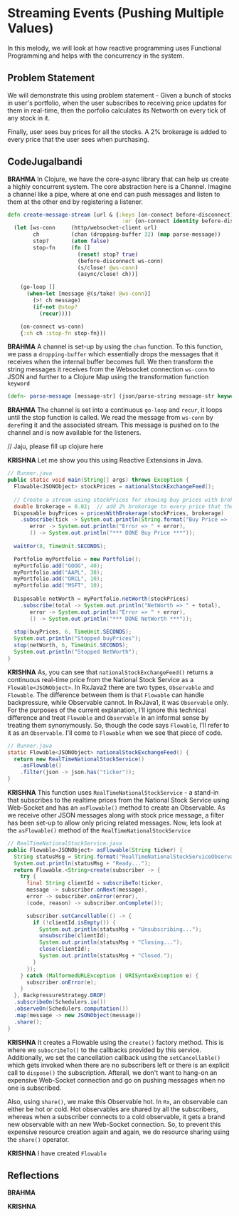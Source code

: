 # Streaming Events (Pushing Multiple Values)

In this melody, we will look at how reactive programming uses Functional Programming and helps with the concurrency in the system.  

## Problem Statement

We will demonstrate this using problem statement - Given a bunch of stocks in user's portfolio, when the user subscribes to receiving price updates for them in real-time, then the porfolio calculates its Networth on every tick of any stock in it.

Finally, user sees buy prices for all the stocks.  A 2% brokerage is added to every price that the user sees when purchasing.

## CodeJugalbandi

**BRAHMA** In Clojure, we have the core-async library that can help us create a highly concurrent system. The core abstraction here is a Channel.  Imagine a channel like a pipe, where at one end can push messages and listen to them at the other end by registering a listener.

```clojure
defn create-message-stream [url & {:keys [on-connect before-disconnect]
                                    :or {on-connect identity before-disconnect identity}}]
  (let [ws-conn     (http/websocket-client url)
        ch          (chan (dropping-buffer 32) (map parse-message))
        stop?       (atom false)
        stop-fn     (fn []
                      (reset! stop? true)
                      (before-disconnect ws-conn)
                      (s/close! @ws-conn)
                      (async/close! ch))]

    (go-loop []
      (when-let [message @(s/take! @ws-conn)]
        (>! ch message)
        (if-not @stop?
          (recur))))

    (on-connect ws-conn)
    {:ch ch :stop-fn stop-fn}))
```

**BRAHMA** A channel is set-up by using the ```chan``` function.  To this function, we pass a ```dropping-buffer``` which essentially drops the messages that it receives when the internal buffer becomes full.  We then transform the string messages it receives from the Websocket connection ```ws-conn``` to JSON and further to a Clojure Map using the transformation function ```keyword``` 

```clojure
(defn- parse-message [message-str] (json/parse-string message-str keyword))
```

**BRAHMA** The channel is set into a continuous ```go-loop``` and ```recur```, it loops until the stop function is called.  We read the message from ```ws-conn``` by ```deref```ing it and the associated stream.  This message is pushed on to the channel and is now available for the listeners.




// Jaju, please fill up clojure here

**KRISHNA** Let me show you this using Reactive Extensions in Java.

```java
// Runner.java
public static void main(String[] args) throws Exception {
  Flowable<JSONObject> stockPrices = nationalStockExchangeFeed();
	
  // Create a stream using stockPrices for showing buy prices with brokerage
  double brokerage = 0.02;  // add 2% brokerage to every price that the user sees.
  Disposable buyPrices = pricesWithBrokerage(stockPrices, brokerage)
    .subscribe(tick -> System.out.println(String.format("Buy Price => [%s, %f]", tick.getString("ticker"), tick.getDouble("price"))), 
       error -> System.out.println("Error => " + error),
       () -> System.out.println("*** DONE Buy Price ***"));
    
  waitFor(8, TimeUnit.SECONDS);

  Portfolio myPortfolio = new Portfolio();
  myPortfolio.add("GOOG", 40);
  myPortfolio.add("AAPL", 30);
  myPortfolio.add("ORCL", 10);
  myPortfolio.add("MSFT", 10);
    
  Disposable netWorth = myPortfolio.netWorth(stockPrices)
    .subscribe(total -> System.out.println("NetWorth => " + total), 
       error -> System.out.println("Error => " + error),
       () -> System.out.println("*** DONE NetWorth ***"));
    
  stop(buyPrices, 6, TimeUnit.SECONDS);
  System.out.println("Stopped buyPrices");
  stop(netWorth, 6, TimeUnit.SECONDS);
  System.out.println("Stopped NetWorth");
}
```

**KRISHNA** As, you can see that ```nationalStockExchangeFeed()``` returns a continuous real-time price from the National Stock Service as a ```Flowable<JSONObject>```.  In RxJava2 there are two types, ```Observable``` and ```Flowable```.  The difference between them is that ```Flowable``` can handle backpressure, while Observable cannot.  In RxJava1, it was ```Observable``` only.  For the purposes of the current   explanation, I'll ignore this technical difference and treat ```Flowable``` and ``Observable`` in an informal sense by treating them synonymously.  So, though the code says ```Flowable```, I'll refer to it as an ```Observable```.  I'll come to ```Flowable``` when we see that piece of code.

```java
// Runner.java
static Flowable<JSONObject> nationalStockExchangeFeed() {
  return new RealTimeNationalStockService()
    .asFlowable()
    .filter(json -> json.has("ticker"));
}
```

**KRISHNA** This function uses ```RealTimeNationalStockService``` - a stand-in that subscribes to the realtime prices from the National Stock Service using Web-Socket and has an ```asFlowable()``` method to create an Observable.  As we receive other JSON messages along with stock price message, a filter has been set-up to allow only pricing related messages.  Now, lets look at the ```asFlowable()``` method of the ```RealTimeNationalStockService```

```java
// RealTimeNationalStockService.java
public Flowable<JSONObject> asFlowable(String ticker) {
  String statusMsg = String.format("RealTimeNationalStockServiceObservable.asFlowable(%s): ", ticker);
  System.out.println(statusMsg + "Ready...");
  return Flowable.<String>create(subscriber -> {
    try {
      final String clientId = subscribeTo(ticker, 
      message -> subscriber.onNext(message), 
      error -> subscriber.onError(error), 
      (code, reason) -> subscriber.onComplete());

      subscriber.setCancellable(() -> {
        if (!clientId.isEmpty()) {
          System.out.println(statusMsg + "Unsubscribing..."); 
          unsubscribe(clientId);
          System.out.println(statusMsg + "Closing...");             
          close(clientId);
          System.out.println(statusMsg + "Closed.");                         
        }
      });
    } catch (MalformedURLException | URISyntaxException e) {
      subscriber.onError(e);
    } 
  }, BackpressureStrategy.DROP)
  .subscribeOn(Schedulers.io())
  .observeOn(Schedulers.computation())
  .map(message -> new JSONObject(message))
  .share();
}
```

**KRISHNA** It creates a Flowable<JSONObject> using the ```create()``` factory method.  This is where we ```subscribeTo()``` to the callbacks provided by this service.  Additionally, we set the cancellation callback using the ```setCancellable()``` which gets invoked when there are no subscribers left or there is an explicit call to ```dispose()``` the subscription.  Afterall, we don't want to hang-on an expensive Web-Socket connection and go on pushing messages when no one is subscribed.  


Also, using ```share()```, we make this Observable hot.  In ```Rx```, an observable can either be hot or cold.  Hot observables are shared by all the subscribers, whereas when a subscriber connects to a cold observable, it gets a brand new observable with an new Web-Socket connection.  So, to prevent this expensive resource creation again and again, we do resource sharing using the ```share()``` operator.

**KRISHNA**  I have created  ```Flowable```

## Reflections

**BRAHMA** 


**KRISHNA** 


